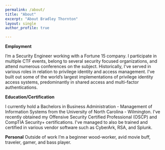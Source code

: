 ```yaml
---
permalink: /about/
title: "About"
excerpt: "About Bradley Thornton"
layout: single
author_profile: true

---
```


**Employment**

I’m a Security Engineer working with a Fortune 15 company. I participate in multiple CTF events, belong to several security focused organizations, and attend numerous conferences on the subject. Historically, I've served in various roles in relation to privilege identity and access management. I've built out some of the world’s largest implementations of privilege identity access systems, predominantly in shared access and multi-factor authentications. 

**Education/Certification**

I currently hold a Bachelors in Business Administration - Management of Information Systems from the University of North Carolina - Wilmington. I've recently obtained my Offensive Security Certified Professional (OSCP) and CompTIA Security+ certifications. I've managed to also be trained and certified in various vendor software such as CyberArk, RSA, and Splunk.

**Personal**
Outside of work I’m a beginner wood-worker, avid movie buff, traveler, gamer, and bass player.
